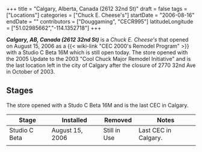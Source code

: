 +++
title = "Calgary, Alberta, Canada (2612 32nd St)"
draft = false
tags = ["Locations"]
categories = ["Chuck E. Cheese's"]
startDate = "2006-08-16"
endDate = ""
contributors = ["Douggaming", "CECR995"]
latitudeLongitude = ["51.02985662","-114.1352718"]
+++

***Calgary, AB, Canada (2612 32nd St)*** is a *Chuck E. Cheese's* that opened on August 15, 2006 as a {{< wiki-link "CEC 2000's Remodel Program" >}} with a Studio C Beta 16M which is still open today. The store opened with the 2005 Update to the 2003 "Cool Chuck Major Remodel Initiative" and is the last location left in the city of Calgary after the closure of 2770 32nd Ave in October of 2003.

## Stages

The store opened with a Studo C Beta 16M and is the last CEC in Calgary.

| Stage         | Installed       | Removed      | Notes                |
|---------------|-----------------|--------------|----------------------|
| Studio C Beta | August 15, 2006 | Still in Use | Last CEC in Calgary. |
|               |                 |              |                      |